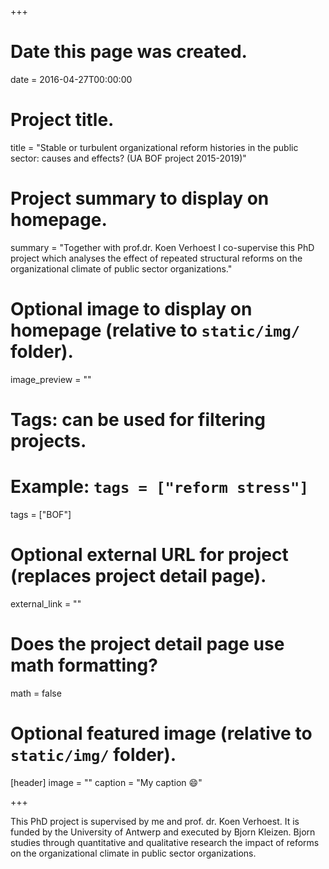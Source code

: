 +++
# Date this page was created.
date = 2016-04-27T00:00:00

# Project title.
title = "Stable or turbulent organizational reform histories in the public sector: causes and effects? (UA BOF project 2015-2019)"

# Project summary to display on homepage.
summary = "Together with prof.dr. Koen Verhoest I co-supervise this PhD project which analyses the effect of repeated structural reforms on the organizational climate of public sector organizations."

# Optional image to display on homepage (relative to `static/img/` folder).
image_preview = ""

# Tags: can be used for filtering projects.
# Example: `tags = ["reform stress"]`
tags = ["BOF"]

# Optional external URL for project (replaces project detail page).
external_link = ""

# Does the project detail page use math formatting?
math = false

# Optional featured image (relative to `static/img/` folder).
[header]
image = ""
caption = "My caption :smile:"

+++

This PhD project is supervised by me and prof. dr. Koen Verhoest. It is funded by the University of Antwerp and executed by Bjorn Kleizen. Bjorn studies through quantitative and qualitative research the impact of reforms on the organizational climate in public sector organizations. 

